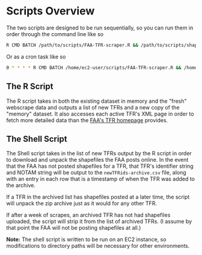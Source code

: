 # Scripts Overview
The two scripts are designed to be run sequentially, so you can run them in order through the command line like so

```bash
R CMD BATCH /path/to/scripts/FAA-TFR-scraper.R && /path/to/scripts/shapefile-download.sh
```

Or as a cron task like so

```bash
0 * * * * R CMD BATCH /home/ec2-user/scripts/FAA-TFR-scraper.R && /home/ec2-user/scripts/shapefile-download.sh
```

## The R Script
The R script takes in both the existing dataset in memory and the "fresh" webscrape data and outputs a list of new TFRs and a new copy of the "memory" dataset. It also accesses each active TFR's XML page in order to fetch more detailed data than the [FAA's TFR homepage](http://tfr.faa.gov/tfr2/list.jsp) provides.

## The Shell Script
The Shell script takes in the list of new TFRs output by the R script in order to download and unpack the shapefiles the FAA posts online. In the event that the FAA has not posted shapefiles for a TFR, that TFR's identifier string and NOTAM string will be output to the `newTFRids-archive.csv` file, along with an entry in each row that is a timestamp of when the TFR was added to the archive.

If a TFR in the archived list has shapefiles posted at a later time, the script will unpack the zip archive just as it would for any other TFR.

If after a week of scrapes, an archived TFR has not had shapefiles uploaded, the script will strip it from the list of archived TFRs. (I assume by that point the FAA will not be posting shapefiles at all.)

**Note:** The shell script is written to be run on an EC2 instance, so modifications to directory paths will be necessary for other environments.